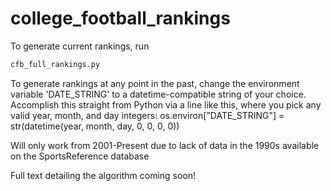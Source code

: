 # college_football_rankings

To generate current rankings, run 

```bash
cfb_full_rankings.py
```

To generate rankings at any point in the past, change the environment variable 'DATE_STRING' to a datetime-compatible string of your choice.
Accomplish this straight from Python via a line like this, where you pick any valid year, month, and day integers:
os.environ["DATE_STRING"] = str(datetime(year, month, day, 0, 0, 0, 0))

Will only work from 2001-Present due to lack of data in the 1990s available on the SportsReference database

Full text detailing the algorithm coming soon!
